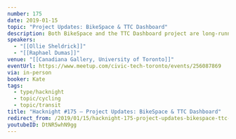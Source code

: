 ```yaml
---
number: 175
date: 2019-01-15
topic: "Project Updates: BikeSpace & TTC Dashboard"
description: Both BikeSpace and the TTC Dashboard project are long-running Civic Tech Toronto hacknight projects. BikeSpace crowd-sources and shares bike parking issues in Toronto, helping make bike parking safer and more accessible. The TTC Dashboard Project analyzes and shares key TTC data, helping Torontonians more easily understand their public transit system.
speakers:
  - "[[Ollie Sheldrick]]"
  - "[[Raphael Dumas]]"
venue: "[[Canadiana Gallery, University of Toronto]]"
eventUrl: https://www.meetup.com/civic-tech-toronto/events/256087869
via: in-person
booker: Kate
tags:
  - type/hacknight
  - topic/cycling
  - topic/transit
title: "Hacknight #175 – Project Updates: BikeSpace & TTC Dashboard"
redirect_from: /2019/01/15/hacknight-175-project-updates-bikespace-ttc-dashboard-with-ollie-sheldrick-raphael-dumas/
youtubeID: DtNR5whN9gg
---
```

